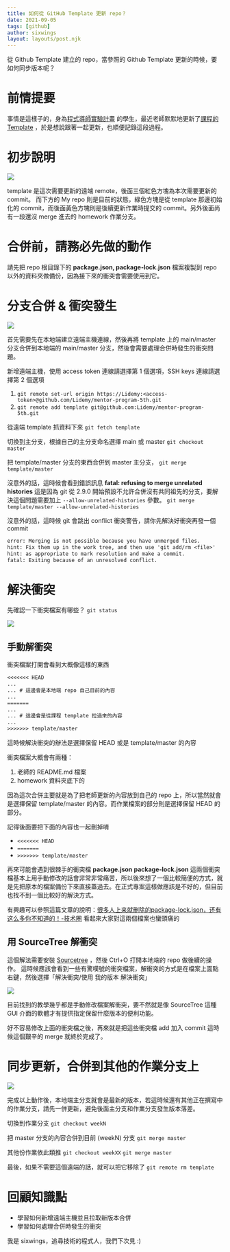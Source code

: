 ```yaml
---
title: 如何從 GitHub Template 更新 repo？
date: 2021-09-05
tags: [github]
author: sixwings
layout: layouts/post.njk
---
```


<!-- summary -->
從 Github Template 建立的 repo，當參照的 Github Template 更新的時候，要如何同步版本呢？
<!-- summary -->
<!-- more -->

# 前情提要

事情是這樣子的，身為[程式導師實驗計畫](https://bootcamp.lidemy.com/) 的學生，最近老師默默地更新了[課程的 Template](https://github.com/Lidemy/mentor-program-5th/) ，於是想說跟著一起更新，也順便記錄這段過程。

# 初步說明

![](/img/posts/sixwings/figue-1.png)

template 是這次需要更新的遠端 remote，後面三個紅色方塊為本次需要更新的 commit。
而下方的 My repo 則是目前的狀態，綠色方塊是從 template 那邊初始化的 commit，而後面黃色方塊則是後續更新作業時提交的 commit。另外後面尚有一段還沒 merge 進去的 homework 作業分支。

# 合併前，請務必先做的動作

請先把 repo 根目錄下的 **package.json, package-lock.json** 檔案複製到 repo 以外的資料夾做備份，因為接下來的衝突會需要使用到它。

# 分支合併 & 衝突發生

![](/img/posts/sixwings/figue-2.png)

首先需要先在本地端建立遠端主機連線，然後再將 template 上的 main/master 分支合併到本地端的 main/master 分支，然後會需要處理合併時發生的衝突問題。

新增遠端主機，使用 access token 連線請選擇第 1 個選項，SSH keys 連線請選擇第 2 個選項
1. `git remote set-url origin https://Lidemy:<access-token>@github.com/Lidemy/mentor-program-5th.git`
2. `git remote add template git@github.com:Lidemy/mentor-program-5th.git`

從遠端 template 抓資料下來
`git fetch template`

切換到主分支，根據自己的主分支命名選擇 main 或 master
`git checkout master`

把 template/master 分支的東西合併到 master 主分支，
`git merge template/master`

沒意外的話，這時候會看到錯誤訊息 **fatal: refusing to merge unrelated histories**
這是因為 git 從 2.9.0 開始預設不允許合併沒有共同祖先的分支，要解決這個問題需要加上 `--allow-unrelated-histories` 參數。
`git merge template/master --allow-unrelated-histories`

沒意外的話，這時候 git 會跳出 conflict 衝突警告，請你先解決好衝突再發一個 commit

```txt
error: Merging is not possible because you have unmerged files.
hint: Fix them up in the work tree, and then use 'git add/rm <file>'
hint: as appropriate to mark resolution and make a commit.
fatal: Exiting because of an unresolved conflict.
```

# 解決衝突

先確認一下衝突檔案有哪些？
`git status`

![](/img/posts/sixwings/conflict-files.png)

## 手動解衝突

衝突檔案打開會看到大概像這樣的東西

```txt
<<<<<<< HEAD
...
... # 這邊會是本地端 repo 自己目前的內容
...
=======
...
... # 這邊會是從課程 template 拉過來的內容
...
>>>>>>> template/master
```

這時候解決衝突的辦法是選擇保留 HEAD 或是 template/master 的內容

衝突檔案大概會有兩種：
1. 老師的 README.md 檔案
2. homework 資料夾底下的

因為這次合併主要就是為了把老師更新的內容放到自己的 repo 上，所以當然就會是選擇保留 template/master 的內容。而作業檔案的部分則是選擇保留 HEAD 的部分。

記得後面要把下面的內容也一起刪掉唷

- `<<<<<<< HEAD`
- `=======`
- `>>>>>>> template/master`

再來可能會遇到很棘手的衝突檔 **package.json** **package-lock.json** 這兩個衝突檔基本上用手動修改的話會非常非常痛苦，所以後來想了一個比較簡便的方式，就是先把原本的檔案備份下來直接蓋過去。在正式專案這樣做應該是不好的，但目前也找不到一個比較好的解決方式。

有興趣可以參照這篇文章的說明：[很多人上来就删除的package-lock.json，还有这么多你不知道的！-技术圈](https://jishuin.proginn.com/p/763bfbd570e3)
看起來大家對這兩個檔案也蠻頭痛的

## 用 SourceTree 解衝突

這個解法需要安裝 [Sourcetree](https://www.sourcetreeapp.com/) ，然後 Ctrl+O 打開本地端的 repo 做後續的操作。
這時候應該會看到一些有驚嘆號的衝突檔案，解衝突的方式是在檔案上面點右鍵，然後選擇「解決衝突/使用 我的版本 解決衝突」

![](/img/posts/sixwings/sourcetree-resolve.png)

目前找到的教學幾乎都是手動修改檔案解衝突，要不然就是像 SourceTree 這種 GUI 介面的軟體才有提供指定保留什麼版本的便利功能。

好不容易修改上面的衝突檔之後，再來就是把這些衝突檔 add 加入 commit
這時候這個艱辛的 merge 就終於完成了。

# 同步更新，合併到其他的作業分支上

![](/img/posts/sixwings/figue-3.png)

完成以上動作後，本地端主分支就會是最新的版本，若這時候還有其他正在撰寫中的作業分支，請先一併更新，避免後面主分支和作業分支發生版本落差。

切換到作業分支
`git checkout weekN`

把 master 分支的內容合併到目前 (weekN) 分支
`git merge master`

其他份作業依此類推
`git checkout weekXX`
`git merge master`

最後，如果不需要這個遠端的話，就可以把它移除了
`git remote rm template`

# 回顧知識點

- 學習如何新增遠端主機並且拉取新版本合併
- 學習如何處理合併時發生的衝突

我是 sixwings，追尋技術的程式人，我們下次見 :)
